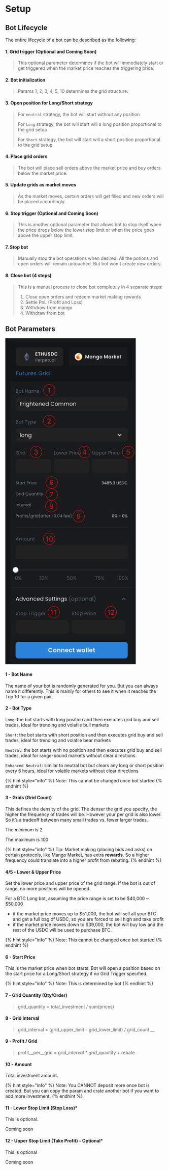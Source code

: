 # Setup

## Bot Lifecycle

The entire lifecycle of a bot can be described as the following:

#### 1. Grid trigger (Optional and Coming Soon)

> This optional parameter determines if the bot will immediately start or get triggered when the market price reaches the triggering price.

#### 2. Bot initialization

> Params 1, 2, 3, 4, 5, 10 determines the grid structure.&#x20;

#### 3. Open position for Long/Short strategy

> For `neutral` strategy, the bot will start without any position
>
> For `Long` strategy, the bot will start will a long position proportional to the grid setup
>
> For `Short` strategy, the bot will start will a short position proportional to the grid setup

#### 4. Place grid orders

> The bot will place sell orders above the market price and buy orders below the market price.&#x20;

#### 5. Update grids as market moves

> As the market moves, certain orders will get filled and new orders will be placed accordingly.

#### 6. Stop trigger (Optional and Coming Soon)

> This is another optional parameter that allows bot to stop itself when the price drops below the lower stop limit or when the price goes above the upper stop limit.

#### 7. Stop bot

> Manually stop the bot operations when desired. All the potions and open orders will remain untouched. But bot won't create new orders.

#### 8. Close bot (4 steps)

> This is a manual process to close bot completely in 4 separate steps:
>
> 1. Close open orders and redeem market making rewards
> 2. Settle PnL (Profit and Loss)
> 3. Withdraw from mango
> 4. Withdraw from bot

## Bot Parameters



![Create Bot Form](<../../.gitbook/assets/image (3).png>)

#### 1 - Bot Name

The name of your bot is randomly generated for you. But you can always name it differently. This is mainly for others to see it when it reaches the Top 10 for a given pair.

#### 2 - Bot Type

`Long`: the bot starts with long position and then executes grid buy and sell trades, ideal for trending and volatile bull markets&#x20;

`Short`: the bot starts with short position and then executes grid buy and sell trades, ideal for trending and volatile bear markets&#x20;

`Neutral`: the bot starts with no position and then executes grid buy and sell trades, ideal for range-bound markets without clear directions

`Enhanced Neutral`: similar to neutral bot but clears any long or short position every 6 hours, ideal for volatile markets without clear directions

{% hint style="info" %}
Note: This cannot be changed once bot started
{% endhint %}

#### 3 - Grids (Grid Count)

This defines the density of the grid. The denser the grid you specify, the higher the frequency of trades will be. However your per grid is also lower. So it’s a tradeoff between many small trades vs. fewer larger trades.

The minimum is 2

The maximum is 100

{% hint style="info" %}
Tip: Market making (placing bids and asks) on certain protocols, like Mango Market, has extra **rewards**. So a higher frequency could translate into a higher profit from rebating.
{% endhint %}

#### 4/5 - Lower & Upper Price

Set the lower price and upper price of the grid range. If the bot is out of range, no more positions will be opened.

For a BTC Long bot, assuming the price range is set to be $40,000 \~ $50,000

* if the market price moves up to $51,000, the bot will sell all your BTC and get a full bag of USDC, so you are forced to sell high and take profit
* if the market price moves down to $39,000, the bot will buy low and the rest of the USDC will be used to purchase BTC.

{% hint style="info" %}
Note: This cannot be changed once bot started
{% endhint %}

#### 6 - Start Price

This is the market price when bot starts. Bot will open a position based on the start price for a Long/Short strategy if no Grid Trigger specified.

{% hint style="info" %}
Note: This is determined by bot
{% endhint %}

#### 7 - Grid Quantity (Qty/Order)

> grid\_quantity = total\_investment / sum(prices)

#### 8 - Grid Interval

> grid\_interval = (grid\_upper\_limit - grid\_lower\_limit) / grid\_count __&#x20;

#### 9 - Profit / Grid

> profit\__per\__grid = grid\__interval \* grid_\_quantity + rebate

#### 10 - Amount

Total investment amount.

{% hint style="info" %}
Note: You CANNOT deposit more once bot is created. But you can copy the param and crate another bot if you want to add more investment.
{% endhint %}

#### 11 - Lower Stop Limit (Stop Loss)\*

This is optional.

Coming soon

#### 12 - Upper Stop Limit (Take Profit) - Optional\*

This is optional

Coming soon
